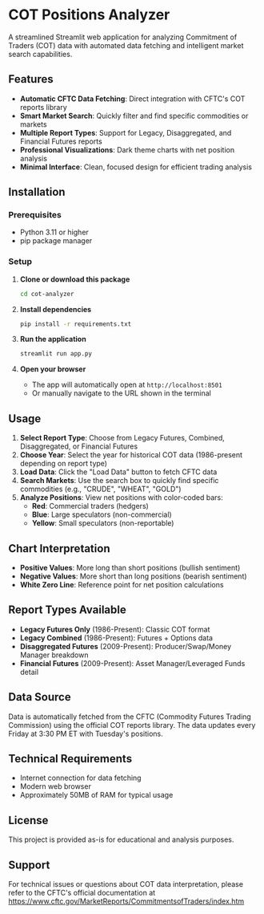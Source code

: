 # COT Positions Analyzer

A streamlined Streamlit web application for analyzing Commitment of Traders (COT) data with automated data fetching and intelligent market search capabilities.

## Features

- **Automatic CFTC Data Fetching**: Direct integration with CFTC's COT reports library
- **Smart Market Search**: Quickly filter and find specific commodities or markets
- **Multiple Report Types**: Support for Legacy, Disaggregated, and Financial Futures reports
- **Professional Visualizations**: Dark theme charts with net position analysis
- **Minimal Interface**: Clean, focused design for efficient trading analysis

## Installation

### Prerequisites

- Python 3.11 or higher
- pip package manager

### Setup

1. **Clone or download this package**
   ```bash
   cd cot-analyzer
   ```

2. **Install dependencies**
   ```bash
   pip install -r requirements.txt
   ```

3. **Run the application**
   ```bash
   streamlit run app.py
   ```

4. **Open your browser**
   - The app will automatically open at `http://localhost:8501`
   - Or manually navigate to the URL shown in the terminal

## Usage

1. **Select Report Type**: Choose from Legacy Futures, Combined, Disaggregated, or Financial Futures
2. **Choose Year**: Select the year for historical COT data (1986-present depending on report type)
3. **Load Data**: Click the "Load Data" button to fetch CFTC data
4. **Search Markets**: Use the search box to quickly find specific commodities (e.g., "CRUDE", "WHEAT", "GOLD")
5. **Analyze Positions**: View net positions with color-coded bars:
   - **Red**: Commercial traders (hedgers)
   - **Blue**: Large speculators (non-commercial)
   - **Yellow**: Small speculators (non-reportable)

## Chart Interpretation

- **Positive Values**: More long than short positions (bullish sentiment)
- **Negative Values**: More short than long positions (bearish sentiment)
- **White Zero Line**: Reference point for net position calculations

## Report Types Available

- **Legacy Futures Only** (1986-Present): Classic COT format
- **Legacy Combined** (1986-Present): Futures + Options data
- **Disaggregated Futures** (2009-Present): Producer/Swap/Money Manager breakdown
- **Financial Futures** (2009-Present): Asset Manager/Leveraged Funds detail

## Data Source

Data is automatically fetched from the CFTC (Commodity Futures Trading Commission) using the official COT reports library. The data updates every Friday at 3:30 PM ET with Tuesday's positions.

## Technical Requirements

- Internet connection for data fetching
- Modern web browser
- Approximately 50MB of RAM for typical usage

## License

This project is provided as-is for educational and analysis purposes.

## Support

For technical issues or questions about COT data interpretation, please refer to the CFTC's official documentation at https://www.cftc.gov/MarketReports/CommitmentsofTraders/index.htm